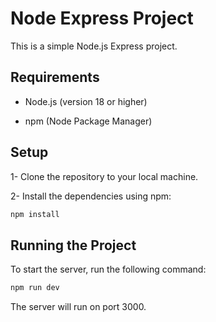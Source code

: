 # Node Express Project

This is a simple Node.js Express project.

## Requirements

- Node.js (version 18 or higher)

- npm (Node Package Manager)

## Setup

1- Clone the repository to your local machine.

2- Install the dependencies using npm:

```bash
npm install
```

## Running the Project

To start the server, run the following command:

```bash
npm run dev
```

The server will run on port 3000.
